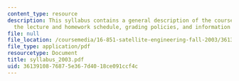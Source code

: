 ```yaml
---
content_type: resource
description: This syllabus contains a general description of the course, its organization,
  the lecture and homework schedule, grading policies, and information about resources.
file: null
file_location: /coursemedia/16-851-satellite-engineering-fall-2003/3613910876875e367d4018ce091ccf4c_syllabus_2003.pdf
file_type: application/pdf
resourcetype: Document
title: syllabus_2003.pdf
uid: 36139108-7687-5e36-7d40-18ce091ccf4c
---
```

